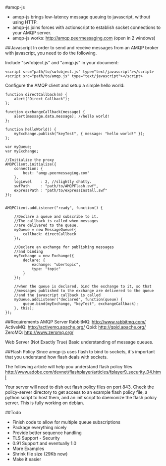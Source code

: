 #amqp-js

* amqp-js brings low-latency message queuing to javascript, without using HTTP.
* amqp-js joins forces with actionscript to establish socket connections to your AMQP server.
* amqp-js works: http://amqp.peermessaging.com (open in 2 windows)


##Javascript
In order to send and receive messages from an AMQP broker with javascript,
you need to do the following.

Include "swfobject.js" and "amqp.js" in your document:

	<script src="path/to/swfobject.js" type="text/javascript"></script>
	<script src="path/to/amqp.js" type="text/javascript"></script>

Configure the AMQP client and setup a simple hello world:

	
	function directCallback(m) {
		alert("Direct Callback");
	};

	function exchangeCallback(message) {
		alert(message.data.message); //hello world!
	};

	function helloWorld() {
		myExchange.publish("keyTest", { message: "hello world!" });
	};

	var myQueue;
	var myExchange;

	//Initialize the proxy
	AMQPClient.initialize({
		connection: {
			host: "amqp.peermessaging.com"
		},
		logLevel	: 2, //slightly chatty.
		swfPath		: "path/to/AMQPFlash.swf",
		expressPath	: "path/to/expressInstall.swf"
	});


	AMQPClient.addListener("ready", function() {

		//Declare a queue and subscribe to it.
		//The callback is called when messages
		//are delivered to the queue.
		myQueue = new MessageQueue({
			callback: directCallback
		});

		//Declare an exchange for publishing messages
		//and binding
		myExchange = new Exchange({
			declare: {
				exchange: "ubertopic",
				type: "topic"
			}
		});

		//when the queue is declared, bind the exchange to it, so that
		//messages published to the exchange are delivered to the queue
		//and the javascript callback is called
		myQueue.addListener("declared", function(queue) {
			queue.bind(myExchange, "keyTest", exchangeCallback);
		}, this);
	});
	


##Requirements
AMQP Server
	RabbitMQ: http://www.rabbitmq.com/
	ActiveMQ: http://activemq.apache.org/
	Qpid: http://qpid.apache.org/
	ZeroMQ: http://www.zeromq.org/

Web Server (Not Exactly True)
Basic understanding of message queues.


##Flash Policy
Since amqp-js uses flash to bind to sockets, it's important that you understand how flash deals with sockets.

The following article will help you understand flash policy files
http://www.adobe.com/devnet/flashplayer/articles/fplayer9_security_04.html

Your server will need to dish out flash policy files on port 843.  Check the policy-server
directory to get access to an example flash policy file, a python script to host them,
and an init script to daemonize the flash polciy server.  This is fully working on debian.

##Todo
* Finish code to allow for multiple queue subscriptions
* Package everything nicely
* Provide better sequence handling
* TLS Support - Security
* 0.91 Support and eventually 1.0
* More Examples
* Shrink file size (29Kb now)
* Make it easier